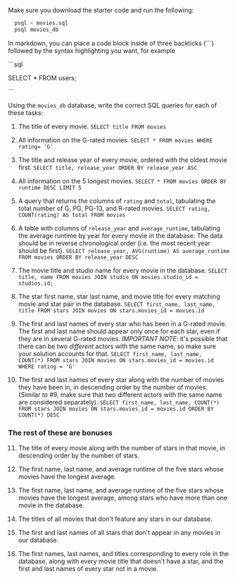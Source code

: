 Make sure you download the starter code and run the following:

```sh
  psql < movies.sql
  psql movies_db
```

In markdown, you can place a code block inside of three backticks (```) followed by the syntax highlighting you want, for example

\```sql

SELECT \* FROM users;

\```

Using the `movies_db` database, write the correct SQL queries for each of these tasks:

1.  The title of every movie.
```SELECT title FROM movies```

2.  All information on the G-rated movies.
```SELECT * FROM movies WHERE rating= 'G'```

3.  The title and release year of every movie, ordered with the
    oldest movie first.
```SELECT title, release_year ORDER BY release_year ASC```
    
4.  All information on the 5 longest movies.
```SELECT * FROM movies ORDER BY runtime DESC LIMIT 5```

5.  A query that returns the columns of `rating` and `total`, tabulating the
    total number of G, PG, PG-13, and R-rated movies.
```SELECT rating, COUNT(rating) AS total FROM movies```

6.  A table with columns of `release_year` and `average_runtime`,
    tabulating the average runtime by year for every movie in the database. The data should be in reverse chronological order (i.e. the most recent year should be first).
```SELECT release_year, AVG(runtime) AS average_runtime FROM movies ORDER BY release_year DESC```

7.  The movie title and studio name for every movie in the
    database.
    ```SELECT title, name FROM movies JOIN studio ON movies.studio_id = studios.id;```

8.  The star first name, star last name, and movie title for every
    matching movie and star pair in the database.
    ```SELECT first_name, last_name, title FROM stars JOIN movies ON stars.movies_id = movies.id```

9.  The first and last names of every star who has been in a G-rated movie. The first and last name should appear only once for each star, even if they are in several G-rated movies. *IMPORTANT NOTE*: it's possible that there can be two *different* actors with the same name, so make sure your solution accounts for that.
```SELECT first_name, last_name, COUNT(*) FROM stars JOIN movies ON stars.movies_id = movies.id WHERE rating = 'G'```

10. The first and last names of every star along with the number
    of movies they have been in, in descending order by the number of movies. (Similar to #9, make sure
    that two different actors with the same name are considered separately).
    ```SELECT first_name, last_name, COUNT(*) FROM stars JOIN movies ON stars.movies_id = movies.id ORDER BY COUNT(*) DESC```

### The rest of these are bonuses

11. The title of every movie along with the number of stars in
    that movie, in descending order by the number of stars.

12. The first name, last name, and average runtime of the five
    stars whose movies have the longest average.

13. The first name, last name, and average runtime of the five
    stars whose movies have the longest average, among stars who have more than one movie in the database.

14. The titles of all movies that don't feature any stars in our
    database.

15. The first and last names of all stars that don't appear in any movies in our database.

16. The first names, last names, and titles corresponding to every
    role in the database, along with every movie title that doesn't have a star, and the first and last names of every star not in a movie.